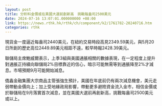 ```yaml
---
layout: post
title: 分析料金價或在美國大選前創新高　挑戰每盎司2500美元
date: 2024-07-16 13:07:01.000000000 +08:00
link: https://news.rthk.hk/rthk/ch/component/k2/1761782-20240716.htm
categories: rthk
---
```


現貨金一度逼近每盎司2440美元，在紐約交易時段高見2349.59美元，與5月20日所創的歷史高位2449.89美元相距不遠，較早時報2428.39美元。

聯儲局主席鮑威爾表示，上季3組與美國通脹相關的數據表現，在一定程度上提升對通脹正持續向聯儲局2%目標靠近的信心，暗示可能無需等到通脹降至2%才減息。市場預期9月可能開始減息。

僑鑫金融集團大宗商品主管張強生預計，美國在年底前仍有兩次減息機會，美元走弱帶動金價向上；加上受地緣政局影響，帶動更多避險資金流入金市，相信金價或於聯儲局在9月落實首次減息，並在美國大選前再創新高，挑戰每盎司2500美元或以上。
